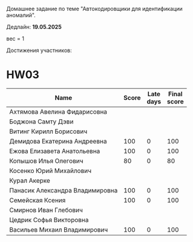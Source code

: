 Домашнее задание по теме "Автокодировщики для идентификации аномалий".

Дедлайн: **19.05.2025**

вес = 1

Достижения участников:

# HW03

| Name               | Score | Late<br>days                 | Final<br>score |
| ------------------ | ----- | ---------------------------- | -------------- |
| Ахтямова  Авелина Фидарисовна    |       |              |                |
| Боджона Самту  Дэви              |       |              |                |
| Витинг Кирилл  Борисович         |       |              |                |
| Демидова  Екатерина Андреевна    | 100 | 0 | 100 |
| Ежова  Елизавета Анатольевна     | 100 | 0 | 100 |
| Копышов Илья  Олегович           | 80 | 0 | 80 |
| Косенко Юрий  Михайлович         |       |              |                |
| Курал Акерке                     |       |              |                |
| Панасик  Александра Владимировна | 100 | 0 | 100 |
| Семейская  Ксения                | 100 | 0 | 100 |
| Смирнов Иван  Глебович           |       |              |                |
| Цедрик  Софья Викторовна         |       |              |                |
| Васильев Михаил Владимирович | 100 | 0 | 100 |

